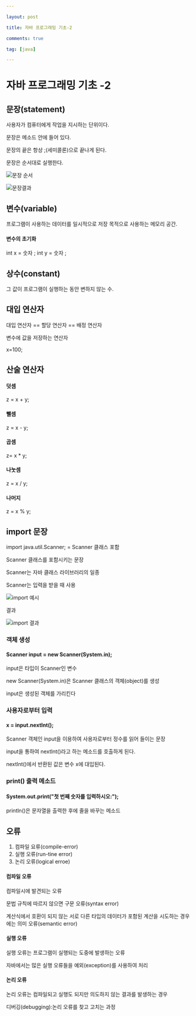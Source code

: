 ```yaml
---

layout: post

title: 자바 프로그래밍 기초-2

comments: true

tag: [java]

---
```


자바 프로그래밍 기초 -2
=======================

문장(statement)
---------------

사용자가 컴퓨터에게 작업을 지시하는 단위이다.

문장은 메소드 안에 들어 있다.

문장의 끝은 항상 ;(세미콜론)으로 끝나게 된다.

문장은 순서대로 실행한다.

![문장 순서](/assets/문장%20순서.png)

![문장결과](/assets/문장결과.png)

변수(variable)
--------------

프로그램이 사용하는 데이터를 일시적으로 저장 목적으로 사용하는 메모리 공간.

#### 변수의 초기화

int x = 숫자 ; int y = 숫자 ;

상수(constant)
--------------

그 값이 프로그램이 실행하는 동안 변하지 않는 수.

대입 연산자
-----------

대입 연산자 == 할당 연산자 == 배정 연산자

변수에 값을 저장하는 연산자

x=100;

산술 연산자
-----------

#### 덧셈

z = x + y;

#### 뺄셈

z = x - y;

#### 곱셈

z= x * y;

#### 나눗셈

z = x / y;

#### 나머지

z = x % y;

import 문장
-----------

import java.util.Scanner; = Scanner 클래스 포함

Scanner 클래스를 포함시키는 문장

Scanner는 자바 클래스 라이브러리의 일종

Scanner는 입력을 받을 때 사용

![import 예시](/assets/import%20예시.png)

결과

![import 결과](/assets/import%20결과.png)

### 객체 생성

#### Scanner input = new Scanner(System.in);

input은 타입이 Scanner인 변수

new Scanner(System.in)은 Scanner 클래스의 객체(object)를 생성

input은 생성된 객체를 가리킨다

### 사용자로부터 입력

#### x = input.nextInt();

Scanner 객체인 input을 이용하여 사용자로부터 정수를 읽어 들이는 문장

input을 통하여 nextlnt()라고 하는 메소드를 호출하게 된다.

nextlnt()에서 반환된 값은 변수 x에 대입된다.

### print() 출력 메소드

#### System.out.print("첫 번째 숫자를 입력하시오:");

println()은 문자열을 출력한 후에 줄을 바꾸는 메소드

오류
----

1.	컴파일 요류(compile-error)
2.	실행 오류(run-tine error)
3.	논리 오류(logical erroe)

#### 컴파일 오류

컴파일시에 발견되는 오류

문법 규칙에 따르지 않으면 구문 오류(syntax error)

계산식에서 호환이 되지 않는 서로 다른 타입의 데이터가 포함된 계산을 시도하는 경우에는 의미 오류(semantic error)

#### 실행 오류

실행 오류는 프로그램이 실행되는 도중에 발생하는 오류

자바에서는 많은 실행 오류들을 예외(exception)를 사용하여 처리

#### 논리 오류

논리 오류는 컴파일되고 실행도 되지만 의도하지 않는 결과를 발생하는 경우

디버깅(debugging):논리 오류를 찾고 고치는 과정

